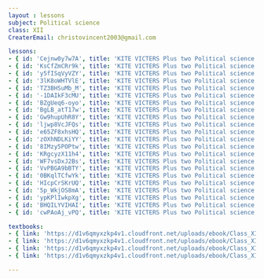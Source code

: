 ```yaml
--- 
layout : lessons 
subject: Political science
class: XII
CreaterEmail: christovincent2003@gmail.com

lessons:
- { id: 'Cejnw0y7w7A', title: 'KITE VICTERS Plus two Political science Class 01 (First Bell-ഫസ്റ്റ് ബെല്‍)' }
- { id: 'KsCfZmCRr9k', title: 'KITE VICTERS Plus two Political science Class 02 (First Bell-ഫസ്റ്റ് ബെല്‍)' }
- { id: 'y5fISqVyVZY', title: 'KITE VICTERS Plus two Political science Class 03 (First Bell-ഫസ്റ്റ് ബെല്‍)' }
- { id: '3lK8oWHTVlE', title: 'KITE VICTERS Plus two Political science Class 04 (First Bell-ഫസ്റ്റ് ബെല്‍)' }
- { id: 'TZ3BHSuMb_M', title: 'KITE VICTERS Plus two Political science Class 05 (First Bell-ഫസ്റ്റ് ബെല്‍)' }
- { id: '-1DAIkF3cMU', title: 'KITE VICTERS Plus two Political science Class 06 (First Bell-ഫസ്റ്റ് ബെല്‍)' }
- { id: 'BZgUeq6-oyo', title: 'KITE VICTERS Plus two Political science Class 07 (First Bell-ഫസ്റ്റ് ബെല്‍)' }
- { id: 'BgLB_atT17w', title: 'KITE VICTERS Plus two Political science Class 08 (First Bell-ഫസ്റ്റ് ബെല്‍)' }
- { id: 'Gw9hupUhR8Y', title: 'KITE VICTERS Plus two Political science Class 09 (First Bell-ഫസ്റ്റ് ബെല്‍)' }
- { id: 'ljwp8VcJFQs', title: 'KITE VICTERS Plus two Political science Class 10 (First Bell-ഫസ്റ്റ് ബെല്‍)' }
- { id: 'e65ZF8xhsHQ', title: 'KITE VICTERS Plus two Political science Class 11 (First Bell-ഫസ്റ്റ് ബെല്‍)' }
- { id: 'zOXhNDLKiYY', title: 'KITE VICTERS Plus two Political science Class 12 (First Bell-ഫസ്റ്റ് ബെല്‍)' }
- { id: '8IMzy5POPtw', title: 'KITE VICTERS Plus two Political science Class 13 (First Bell-ഫസ്റ്റ് ബെല്‍)' }
- { id: 'KRgcyzX11h4', title: 'KITE VICTERS Plus two Political science Class 14 (First Bell-ഫസ്റ്റ് ബെല്‍)' }
- { id: 'WF7vsDxJ2Bs', title: 'KITE VICTERS Plus two Political science Class 15 (First Bell-ഫസ്റ്റ് ബെല്‍)' }
- { id: 'VvPBGA9bBTY', title: 'KITE VICTERS Plus two Political science Class 16 (First Bell-ഫസ്റ്റ് ബെല്‍)' }
- { id: '0BKqlTCfwYk', title: 'KITE VICTERS Plus two Political science Class 17 (First Bell-ഫസ്റ്റ് ബെല്‍)' }
- { id: 'HIcpCrSKrUQ', title: 'KITE VICTERS Plus two Political science Class 18 (First Bell-ഫസ്റ്റ് ബെല്‍)' }
- { id: '5p_WkjOS8mA', title: 'KITE VICTERS Plus two Political science Class 19 (First Bell-ഫസ്റ്റ് ബെല്‍)' }
- { id: 'ypKPlIwkpXg', title: 'KITE VICTERS Plus two Political science Class 20 (First Bell-ഫസ്റ്റ് ബെല്‍)' }
- { id: 'BHQILYVIHAI', title: 'KITE VICTERS Plus two Political science Class 21 (First Bell-ഫസ്റ്റ് ബെല്‍)' }
- { id: 'cwPAoAj_vPQ', title: 'KITE VICTERS Plus two Political science Class 22 (First Bell-ഫസ്റ്റ് ബെല്‍)' }

textbooks:
- { link: 'https://d1v6qmyxzkp4v1.cloudfront.net/uploads/ebook/Class_XII/PoliticalScience/PoliticalScience_india.pdf', title: 'Political Science Part -1' , medium: 'English' }
- { link: 'https://d1v6qmyxzkp4v1.cloudfront.net/uploads/ebook/Class_XII/PoliticalScience/PoliticalScience_world.pdf', title: 'Political Science Part -2' , medium: 'English' }
- { link: 'https://d1v6qmyxzkp4v1.cloudfront.net/uploads/ebook/Class_XII/MAL_MED/Political%20Science-Contemporary%20World%20Politics.pdf', title: 'Political Science Part -1' , medium: 'Malayalam' }
- { link: 'https://d1v6qmyxzkp4v1.cloudfront.net/uploads/ebook/Class_XII/MAL_MED/Political%20Science-Politics%20in%20Indian%20Since%20Independence.pdf', title: 'Political Science Part -2' , medium: 'Malayalam' }

---
```

